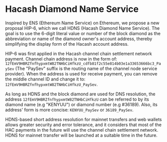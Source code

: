 # Hacash Diamond Name Service

Inspired by ENS (Ethereum Name Service) on Ethereum, we propose a new proposal HIP-6, which we call HDNS (Hacash Diamond Name Service). The goal is to use the 6-digit literal value or number of the block diamond as the abbreviation or name of the diamond owner's account address, thereby simplifying the display form of the Hacash account address.

HIP-6 was first applied in the Hacash channel chain settlement network payment. Channel chain address is now in the form of: `12fEmV9HBRZfnfhypxmtW82TNHbCiHfkzU_cdfb81f2c55e814b03e1a33653666bc3_PaySev` (The "PaySev" suffix is the routing name of the channel node service provider). When the address is used for receive payment, you can remove the middle channel ID and change it to: `12fEmV9HBRZfnfhypxmtW82TNHbCiHfkzU_PaySev`.

As long as HDNS and the block diamond are used for DNS resolution, the address `12fEmV9HBRZfnfhypxmtW82TNHbCiHfkzU` can be referred to by its diamond name (e.g "KENYUU")  or diamond number (e.g #36189). Also, its address' form is more concise: `KENYUU_PaySev` or `36189_PaySev`.

HDNS-based short address resolution for mainnet transfers and web wallets allows greater security and error tolerance, and it considers that most of the HAC payments in the future will use the channel chain settlement network. HDNS for mainnet transfer will be launched at a suitable time in the future.